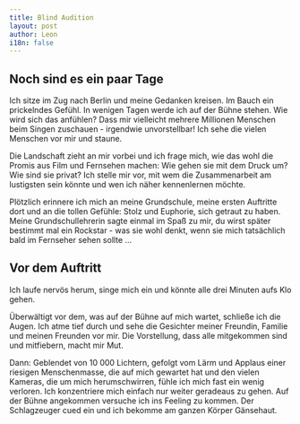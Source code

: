 ```yaml
---
title: Blind Audition
layout: post
author: Leon
i18n: false
---
```

 
## Noch sind es ein paar Tage
Ich sitze im Zug nach Berlin und meine Gedanken kreisen. Im Bauch ein prickelndes Gefühl. In wenigen Tagen werde ich auf der Bühne stehen. Wie wird sich das anfühlen? Dass mir vielleicht mehrere Millionen Menschen beim Singen zuschauen - irgendwie unvorstellbar! Ich sehe die vielen Menschen vor mir und staune. 

Die Landschaft zieht an mir vorbei und  ich frage mich, wie das wohl die Promis aus Film und Fernsehen machen: Wie gehen sie mit dem Druck um? Wie sind sie privat? Ich stelle mir vor, mit wem die Zusammenarbeit am lustigsten sein könnte und wen ich näher kennenlernen möchte.

Plötzlich erinnere ich mich an meine Grundschule, meine ersten Auftritte dort und an die tollen Gefühle: Stolz und Euphorie, sich getraut zu haben. Meine Grundschullehrerin sagte einmal im Spaß zu mir, du wirst später bestimmt mal ein Rockstar - was sie wohl denkt, wenn sie mich tatsächlich bald im Fernseher sehen sollte ...

## Vor dem Auftritt
Ich laufe nervös herum, singe mich ein und könnte alle drei Minuten aufs Klo gehen.

Überwältigt vor dem, was auf der Bühne auf mich wartet, schließe ich die Augen. Ich atme tief durch und sehe die Gesichter meiner Freundin, Familie und meinen Freunden vor mir.  Die Vorstellung, dass alle mitgekommen sind und mitfiebern, macht mir Mut.

Dann: Geblendet von 10 000 Lichtern, gefolgt vom Lärm und Applaus einer riesigen Menschenmasse, die auf mich gewartet hat und den vielen Kameras, die um mich herumschwirren, fühle ich mich fast ein wenig verloren. Ich konzentriere mich einfach nur weiter geradeaus zu gehen. Auf der Bühne angekommen versuche ich ins Feeling zu kommen. Der Schlagzeuger cued ein und ich bekomme am ganzen Körper Gänsehaut.  
